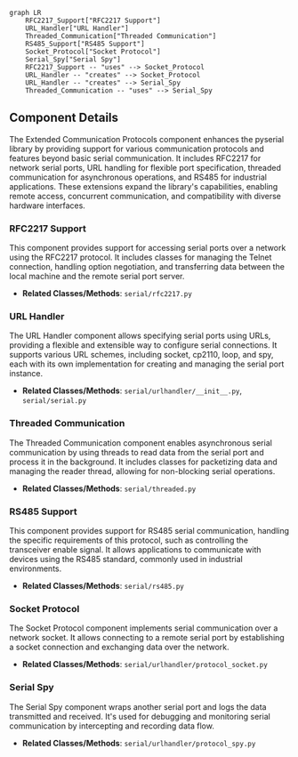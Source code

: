 ```mermaid
graph LR
    RFC2217_Support["RFC2217 Support"]
    URL_Handler["URL Handler"]
    Threaded_Communication["Threaded Communication"]
    RS485_Support["RS485 Support"]
    Socket_Protocol["Socket Protocol"]
    Serial_Spy["Serial Spy"]
    RFC2217_Support -- "uses" --> Socket_Protocol
    URL_Handler -- "creates" --> Socket_Protocol
    URL_Handler -- "creates" --> Serial_Spy
    Threaded_Communication -- "uses" --> Serial_Spy
```

## Component Details

The Extended Communication Protocols component enhances the pyserial library by providing support for various communication protocols and features beyond basic serial communication. It includes RFC2217 for network serial ports, URL handling for flexible port specification, threaded communication for asynchronous operations, and RS485 for industrial applications. These extensions expand the library's capabilities, enabling remote access, concurrent communication, and compatibility with diverse hardware interfaces.

### RFC2217 Support
This component provides support for accessing serial ports over a network using the RFC2217 protocol. It includes classes for managing the Telnet connection, handling option negotiation, and transferring data between the local machine and the remote serial port server.
- **Related Classes/Methods**: `serial/rfc2217.py`

### URL Handler
The URL Handler component allows specifying serial ports using URLs, providing a flexible and extensible way to configure serial connections. It supports various URL schemes, including socket, cp2110, loop, and spy, each with its own implementation for creating and managing the serial port instance.
- **Related Classes/Methods**: `serial/urlhandler/__init__.py`, `serial/serial.py`

### Threaded Communication
The Threaded Communication component enables asynchronous serial communication by using threads to read data from the serial port and process it in the background. It includes classes for packetizing data and managing the reader thread, allowing for non-blocking serial operations.
- **Related Classes/Methods**: `serial/threaded.py`

### RS485 Support
This component provides support for RS485 serial communication, handling the specific requirements of this protocol, such as controlling the transceiver enable signal. It allows applications to communicate with devices using the RS485 standard, commonly used in industrial environments.
- **Related Classes/Methods**: `serial/rs485.py`

### Socket Protocol
The Socket Protocol component implements serial communication over a network socket. It allows connecting to a remote serial port by establishing a socket connection and exchanging data over the network.
- **Related Classes/Methods**: `serial/urlhandler/protocol_socket.py`

### Serial Spy
The Serial Spy component wraps another serial port and logs the data transmitted and received. It's used for debugging and monitoring serial communication by intercepting and recording data flow.
- **Related Classes/Methods**: `serial/urlhandler/protocol_spy.py`
